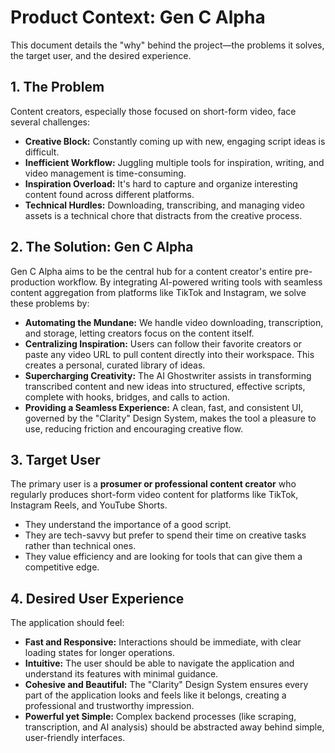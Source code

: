 # Product Context: Gen C Alpha

This document details the "why" behind the project—the problems it solves, the target user, and the desired experience.

## 1. The Problem

Content creators, especially those focused on short-form video, face several challenges:

- **Creative Block:** Constantly coming up with new, engaging script ideas is difficult.
- **Inefficient Workflow:** Juggling multiple tools for inspiration, writing, and video management is time-consuming.
- **Inspiration Overload:** It's hard to capture and organize interesting content found across different platforms.
- **Technical Hurdles:** Downloading, transcribing, and managing video assets is a technical chore that distracts from the creative process.

## 2. The Solution: Gen C Alpha

Gen C Alpha aims to be the central hub for a content creator's entire pre-production workflow. By integrating AI-powered writing tools with seamless content aggregation from platforms like TikTok and Instagram, we solve these problems by:

- **Automating the Mundane:** We handle video downloading, transcription, and storage, letting creators focus on the content itself.
- **Centralizing Inspiration:** Users can follow their favorite creators or paste any video URL to pull content directly into their workspace. This creates a personal, curated library of ideas.
- **Supercharging Creativity:** The AI Ghostwriter assists in transforming transcribed content and new ideas into structured, effective scripts, complete with hooks, bridges, and calls to action.
- **Providing a Seamless Experience:** A clean, fast, and consistent UI, governed by the "Clarity" Design System, makes the tool a pleasure to use, reducing friction and encouraging creative flow.

## 3. Target User

The primary user is a **prosumer or professional content creator** who regularly produces short-form video content for platforms like TikTok, Instagram Reels, and YouTube Shorts.

- They understand the importance of a good script.
- They are tech-savvy but prefer to spend their time on creative tasks rather than technical ones.
- They value efficiency and are looking for tools that can give them a competitive edge.

## 4. Desired User Experience

The application should feel:

- **Fast and Responsive:** Interactions should be immediate, with clear loading states for longer operations.
- **Intuitive:** The user should be able to navigate the application and understand its features with minimal guidance.
- **Cohesive and Beautiful:** The "Clarity" Design System ensures every part of the application looks and feels like it belongs, creating a professional and trustworthy impression.
- **Powerful yet Simple:** Complex backend processes (like scraping, transcription, and AI analysis) should be abstracted away behind simple, user-friendly interfaces.

